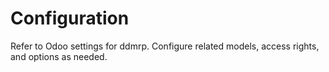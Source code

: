 # Configuration

Refer to Odoo settings for ddmrp. Configure related models, access rights, and options as needed.
